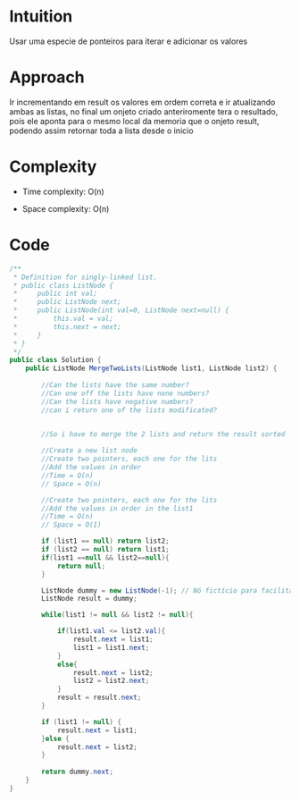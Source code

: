 # Intuition
Usar uma especie de ponteiros para iterar e adicionar os valores

# Approach
Ir incrementando em result os valores em ordem correta e ir atualizando ambas as listas, no final um onjeto criado anteriromente tera o resultado, pois ele aponta para o mesmo local da memoria que o onjeto result, podendo assim retornar toda a lista desde o inicio

# Complexity
- Time complexity: O(n)

- Space complexity: O(n)

# Code
```csharp []
/**
 * Definition for singly-linked list.
 * public class ListNode {
 *     public int val;
 *     public ListNode next;
 *     public ListNode(int val=0, ListNode next=null) {
 *         this.val = val;
 *         this.next = next;
 *     }
 * }
 */
public class Solution {
    public ListNode MergeTwoLists(ListNode list1, ListNode list2) {
        
        //Can the lists have the same number?
        //Can one off the lists have none numbers?
        //Can the lists have negative numbers?
        //can i return one of the lists modificated?
        

        //So i have to merge the 2 lists and return the result sorted

        //Create a new list node
        //Create two pointers, each one for the lits
        //Add the values in order
        //Time = O(n)
        // Space = O(n)

        //Create two pointers, each one for the lits
        //Add the values in order in the list1
        //Time = O(n)
        // Space = O(1)

        if (list1 == null) return list2;
        if (list2 == null) return list1;
        if(list1 ==null && list2==null){
            return null;
        }

        ListNode dummy = new ListNode(-1); // Nó fictício para facilitar a manipulação
        ListNode result = dummy;

        while(list1 != null && list2 != null){

            if(list1.val <= list2.val){
                result.next = list1;
                list1 = list1.next;
            }
            else{
                result.next = list2;
                list2 = list2.next;
            }
            result = result.next;
        }

        if (list1 != null) {
            result.next = list1;
        }else {
            result.next = list2;
        }
        
        return dummy.next;
    }
}
```
